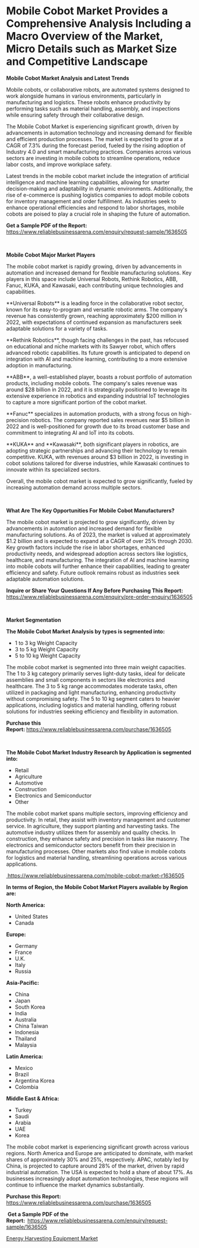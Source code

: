 <p><h1>Mobile Cobot Market Provides a Comprehensive Analysis Including a Macro Overview of the Market, Micro Details such as Market Size and Competitive Landscape</h1></p><p><strong>Mobile Cobot Market Analysis and Latest Trends</strong></p>
<p><p>Mobile cobots, or collaborative robots, are automated systems designed to work alongside humans in various environments, particularly in manufacturing and logistics. These robots enhance productivity by performing tasks such as material handling, assembly, and inspections while ensuring safety through their collaborative design.</p><p>The Mobile Cobot Market is experiencing significant growth, driven by advancements in automation technology and increasing demand for flexible and efficient production processes. The market is expected to grow at a CAGR of 7.3% during the forecast period, fueled by the rising adoption of Industry 4.0 and smart manufacturing practices. Companies across various sectors are investing in mobile cobots to streamline operations, reduce labor costs, and improve workplace safety.</p><p>Latest trends in the mobile cobot market include the integration of artificial intelligence and machine learning capabilities, allowing for smarter decision-making and adaptability in dynamic environments. Additionally, the rise of e-commerce is pushing logistics companies to adopt mobile cobots for inventory management and order fulfillment. As industries seek to enhance operational efficiencies and respond to labor shortages, mobile cobots are poised to play a crucial role in shaping the future of automation.</p></p>
<p><strong>Get a Sample PDF of the Report:&nbsp;</strong> <a href="https://www.reliablebusinessarena.com/enquiry/request-sample/1636505?utm_campaign=2175&utm_medium=2&utm_source=Github&utm_content=ia&utm_term=08042025&utm_id=mobile-cobot">https://www.reliablebusinessarena.com/enquiry/request-sample/1636505</a></p>
<p>&nbsp;</p>
<p><strong>Mobile Cobot Major Market Players</strong></p>
<p><p>The mobile cobot market is rapidly growing, driven by advancements in automation and increased demand for flexible manufacturing solutions. Key players in this space include Universal Robots, Rethink Robotics, ABB, Fanuc, KUKA, and Kawasaki, each contributing unique technologies and capabilities.</p><p>**Universal Robots** is a leading force in the collaborative robot sector, known for its easy-to-program and versatile robotic arms. The company's revenue has consistently grown, reaching approximately $200 million in 2022, with expectations of continued expansion as manufacturers seek adaptable solutions for a variety of tasks.</p><p>**Rethink Robotics**, though facing challenges in the past, has refocused on educational and niche markets with its Sawyer robot, which offers advanced robotic capabilities. Its future growth is anticipated to depend on integration with AI and machine learning, contributing to a more extensive adoption in manufacturing.</p><p>**ABB**, a well-established player, boasts a robust portfolio of automation products, including mobile cobots. The company's sales revenue was around $28 billion in 2022, and it is strategically positioned to leverage its extensive experience in robotics and expanding industrial IoT technologies to capture a more significant portion of the cobot market.</p><p>**Fanuc** specializes in automation products, with a strong focus on high-precision robotics. The company reported sales revenues near $5 billion in 2022 and is well-positioned for growth due to its broad customer base and commitment to integrating AI and IoT into its cobots.</p><p>**KUKA** and **Kawasaki**, both significant players in robotics, are adopting strategic partnerships and advancing their technology to remain competitive. KUKA, with revenues around $3 billion in 2022, is investing in cobot solutions tailored for diverse industries, while Kawasaki continues to innovate within its specialized sectors.</p><p>Overall, the mobile cobot market is expected to grow significantly, fueled by increasing automation demand across multiple sectors.</p></p>
<p>&nbsp;</p>
<p><strong>What Are The Key Opportunities For Mobile Cobot Manufacturers?</strong></p>
<p><p>The mobile cobot market is projected to grow significantly, driven by advancements in automation and increased demand for flexible manufacturing solutions. As of 2023, the market is valued at approximately $1.2 billion and is expected to expand at a CAGR of over 25% through 2030. Key growth factors include the rise in labor shortages, enhanced productivity needs, and widespread adoption across sectors like logistics, healthcare, and manufacturing. The integration of AI and machine learning into mobile cobots will further enhance their capabilities, leading to greater efficiency and safety. Future outlook remains robust as industries seek adaptable automation solutions.</p></p>
<p><strong>Inquire or Share Your Questions If Any Before Purchasing This Report:</strong> <a href="https://www.reliablebusinessarena.com/enquiry/pre-order-enquiry/1636505?utm_campaign=2175&utm_medium=2&utm_source=Github&utm_content=ia&utm_term=08042025&utm_id=mobile-cobot">https://www.reliablebusinessarena.com/enquiry/pre-order-enquiry/1636505</a></p>
<p>&nbsp;</p>
<p><strong>Market Segmentation</strong></p>
<p><strong>The Mobile Cobot Market Analysis by types is segmented into:</strong></p>
<p><ul><li>1 to 3 kg Weight Capacity</li><li>3 to 5 kg Weight Capacity</li><li>5 to 10 kg Weight Capacity</li></ul></p>
<p><p>The mobile cobot market is segmented into three main weight capacities. The 1 to 3 kg category primarily serves light-duty tasks, ideal for delicate assemblies and small components in sectors like electronics and healthcare. The 3 to 5 kg range accommodates moderate tasks, often utilized in packaging and light manufacturing, enhancing productivity without compromising safety. The 5 to 10 kg segment caters to heavier applications, including logistics and material handling, offering robust solutions for industries seeking efficiency and flexibility in automation.</p></p>
<p><strong>Purchase this Report:&nbsp;</strong><a href="https://www.reliablebusinessarena.com/purchase/1636505?utm_campaign=2175&utm_medium=2&utm_source=Github&utm_content=ia&utm_term=08042025&utm_id=mobile-cobot">https://www.reliablebusinessarena.com/purchase/1636505</a></p>
<p>&nbsp;</p>
<p><strong>The Mobile Cobot Market Industry Research by Application is segmented into:</strong></p>
<p><ul><li>Retail</li><li>Agriculture</li><li>Automotive</li><li>Construction</li><li>Electronics and Semiconductor</li><li>Other</li></ul></p>
<p><p>The mobile cobot market spans multiple sectors, improving efficiency and productivity. In retail, they assist with inventory management and customer service. In agriculture, they support planting and harvesting tasks. The automotive industry utilizes them for assembly and quality checks. In construction, they enhance safety and precision in tasks like masonry. The electronics and semiconductor sectors benefit from their precision in manufacturing processes. Other markets also find value in mobile cobots for logistics and material handling, streamlining operations across various applications.</p></p>
<p><a href="https://www.reliablebusinessarena.com/mobile-cobot-market-r1636505?utm_campaign=2175&utm_medium=2&utm_source=Github&utm_content=ia&utm_term=08042025&utm_id=mobile-cobot">&nbsp;https://www.reliablebusinessarena.com/mobile-cobot-market-r1636505</a></p>
<p><strong>In terms of Region, the Mobile Cobot Market Players available by Region are:</strong></p>
<p>
    <p> <strong> North America: </strong>
        <ul>
            <li>United States</li>
            <li>Canada</li>
        </ul>
        </p> 
    <p> <strong> Europe: </strong>
        <ul>
            <li>Germany</li>
            <li>France</li>
            <li>U.K.</li>
            <li>Italy</li>
            <li>Russia</li>
        </ul>
        </p> 
    <p> <strong> Asia-Pacific: </strong>
        <ul>
            <li>China</li>
            <li>Japan</li>
            <li>South Korea</li>
            <li>India</li>
            <li>Australia</li>
            <li>China Taiwan</li>
            <li>Indonesia</li>
            <li>Thailand</li>
            <li>Malaysia</li>
        </ul>
        </p> 
    <p> <strong> Latin America: </strong>
        <ul>
            <li>Mexico</li>
            <li>Brazil</li>
            <li>Argentina Korea</li>
            <li>Colombia</li>
        </ul>
        </p> 
    <p> <strong> Middle East & Africa: </strong>
        <ul>
            <li>Turkey</li>
            <li>Saudi</li>
            <li>Arabia</li>
            <li>UAE</li>
            <li>Korea</li>
        </ul>
    </p>
    </p>
<p><p>The mobile cobot market is experiencing significant growth across various regions. North America and Europe are anticipated to dominate, with market shares of approximately 30% and 25%, respectively. APAC, notably led by China, is projected to capture around 28% of the market, driven by rapid industrial automation. The USA is expected to hold a share of about 17%. As businesses increasingly adopt automation technologies, these regions will continue to influence the market dynamics substantially.</p></p>
<p><strong>Purchase this Report: </strong><a href="https://www.reliablebusinessarena.com/purchase/1636505?utm_campaign=2175&utm_medium=2&utm_source=Github&utm_content=ia&utm_term=08042025&utm_id=mobile-cobot">https://www.reliablebusinessarena.com/purchase/1636505</a></p>
<p>&nbsp;<strong>Get a Sample PDF of the Report:&nbsp;&nbsp;</strong><a href="https://www.reliablebusinessarena.com/enquiry/request-sample/1636505?utm_campaign=2175&utm_medium=2&utm_source=Github&utm_content=ia&utm_term=08042025&utm_id=mobile-cobot">https://www.reliablebusinessarena.com/enquiry/request-sample/1636505</a></p>
<p><strong></strong></p>
<p><p><a href="https://github.com/JosephineMcguire65/Market-Research-Report-List-2/blob/main/energy-harvesting-equipment-market.md?utm_campaign=2175&utm_medium=2&utm_source=Github&utm_content=ia&utm_term=08042025&utm_id=mobile-cobot">Energy Harvesting Equipment Market</a></p></p>